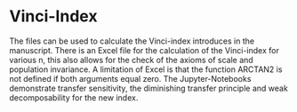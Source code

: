 # Vinci-Index
The files can be used to calculate the Vinci-index introduces in the manuscript.
There is an Excel file for the calculation of the Vinci-index for various n, this also allows for the check of the axioms of scale and population invariance.
A limitation of Excel is that the function ARCTAN2 is not defined if both arguments equal zero.
The Jupyter-Notebooks demonstrate transfer sensitivity, the diminishing transfer principle and weak decomposability for the new index.
